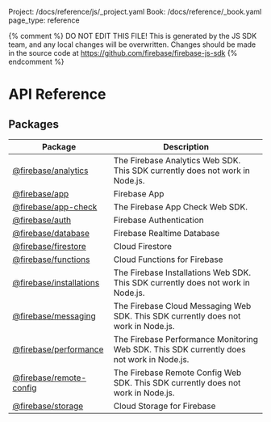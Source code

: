 Project: /docs/reference/js/_project.yaml
Book: /docs/reference/_book.yaml
page_type: reference

{% comment %}
DO NOT EDIT THIS FILE!
This is generated by the JS SDK team, and any local changes will be
overwritten. Changes should be made in the source code at
https://github.com/firebase/firebase-js-sdk
{% endcomment %}

# API Reference

## Packages

|  Package | Description |
|  --- | --- |
|  [@firebase/analytics](./analytics.md#analytics_package) | The Firebase Analytics Web SDK. This SDK currently does not work in Node.js. |
|  [@firebase/app](./app.md#app_package) | Firebase App |
|  [@firebase/app-check](./app-check.md#app-check_package) | The Firebase App Check Web SDK. |
|  [@firebase/auth](./auth.md#auth_package) | Firebase Authentication |
|  [@firebase/database](./database.md#database_package) | Firebase Realtime Database |
|  [@firebase/firestore](./firestore.md#firestore_package) | Cloud Firestore |
|  [@firebase/functions](./functions.md#functions_package) | Cloud Functions for Firebase |
|  [@firebase/installations](./installations.md#installations_package) | The Firebase Installations Web SDK. This SDK currently does not work in Node.js. |
|  [@firebase/messaging](./messaging.md#messaging_package) | The Firebase Cloud Messaging Web SDK. This SDK currently does not work in Node.js. |
|  [@firebase/performance](./performance.md#performance_package) | The Firebase Performance Monitoring Web SDK. This SDK currently does not work in Node.js. |
|  [@firebase/remote-config](./remote-config.md#remote-config_package) | The Firebase Remote Config Web SDK. This SDK currently does not work in Node.js. |
|  [@firebase/storage](./storage.md#storage_package) | Cloud Storage for Firebase |

